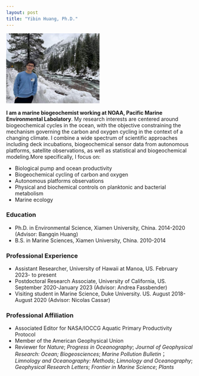 ```yaml
---
layout: post
title: "Yibin Huang, Ph.D."
---
```


<!-- Profile picture -->
<img width="50%" height="auto" src="/assets/Yibin_photo.jpg">

**I am a marine biogeochemist working at NOAA, Pacific Marine Environmental Labolatory**. My research interests are centered around biogeochemical cycles in the ocean, with the objective constraining the mechanism governing the carbon and oxygen cycling in the context of a changing climate. I combine a wide spectrum of scientific approaches including deck incubations, biogeochemical sensor data from autonomous platforms, satellite observations, as well as statistical and biogeochemical modeling.More specifically, I focus on:

* Biological pump and ocean productivity
* Biogeochemical cycling of carbon and oxygen
* Autonomous platforms observations
* Physical and biochemical controls on planktonic and bacterial metabolism
* Marine ecology

### Education

* Ph.D. in Environmental Science, Xiamen University, China. 2014-2020 (Advisor: Bangqin Huang)
* B.S.   in Marine Sciences, Xiamen University, China. 2010-2014


### Professional Experience

* Assistant Researcher, University of Hawaii at Manoa, US. February 2023- to present
* Postdoctoral Research Associate, University of California, US. September 2020-January 2023 (Advisor: Andrea Fassbender)
* Visiting student in Marine Science, Duke University. US. August 2018-August 2020 (Advisor: Nicolas Cassar)


### Professional Affiliation
* Associated Editor for NASA/IOCCG Aquatic Primary Productivity Protocol 
* Member of the American Geophysical Union
* Reviewer for *Nature*; *Progress in Oceanography*; *Journal of Geophysical Research: Ocean; Biogeosciences*; *Marine Pollution Bulletin*； *Limnology and Oceanography: Methods*; *Limnology and Oceanography*; *Geophysical Research Letters*; *Frontier in Marine Science*; *Plants*

